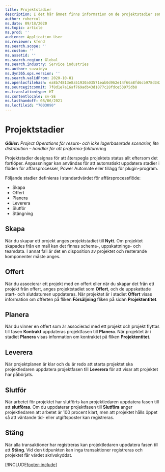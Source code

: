 ```yaml
---
title: Projektstadier
description: I det här ämnet finns information om de projektstadier som är tillgängliga i Microsoft Dynamics Project Operations.
author: ruhercul
ms.date: 09/18/2020
ms.topic: article
ms.prod: ''
audience: Application User
ms.reviewer: kfend
ms.search.scope: ''
ms.custom: ''
ms.assetid: ''
ms.search.region: Global
ms.search.industry: Service industries
ms.author: suvaidya
ms.dyn365.ops.version: ''
ms.search.validFrom: 2020-10-01
ms.openlocfilehash: ea8b74813e8a51930a03571eab0d962e14f66a8fd6cb978d3435570a01ce5c5d
ms.sourcegitcommit: 7f8d1e7a16af769adb43d1877c28fdce53975db8
ms.translationtype: HT
ms.contentlocale: sv-SE
ms.lasthandoff: 08/06/2021
ms.locfileid: "7003090"
---
```

# <a name="project-stages"></a>Projektstadier

_**Gäller:** Project Operations för resurs- och icke lagerbaserade scenarier, lite distribution – handlar för att proforma-fakturering_

Projektstadier designas för att återspegla projektets status allt eftersom det fortlöper. Anpassningar kan användas för att automatiskt uppdatera stadier i flöden för affärsprocesser, Power Automate eller tillägg för plugin-program.

Följande stadier definieras i standardvärdet för affärsprocessflöde:

- Skapa
- Offert
- Planera
- Leverera
- Slutför
- Stängning 

## <a name="new"></a>Skapa

När du skapar ett projekt anges projektstadiet till **Nytt**. Om projektet skapades från en mall kan det finnas schema-, uppskattnings- och teamdata. I annat fall är det en disposition av projektet och resterande komponenter måste anges.

## <a name="quote"></a>Offert

När du associerar ett projekt med en offert eller när du skapar det från ett projekt från offert, anges projektstadiet som **Offert**, och de uppskattade start- och slutdatumen uppdateras. När projektet är i stadiet **Offert** visas information om offerten på fliken **Försäljning** fliken på sidan **Projektentitet**.

## <a name="plan"></a>Planera

När du vinner en offert som är associerad med ett projekt och projekt flyttas till fasen **Kontrakt** uppdateras projektfasen till **Planera**. När projektet är i stadiet **Planera** visas information om kontraktet på fliken **Projektentitet**.

## <a name="deliver"></a>Leverera

När projektplanen är klar och du är redo att starta projektet ska projektledaren uppdatera projektfasen till **Leverera** för att visar att projektet har påbörjats.

## <a name="complete"></a>Slutför 

När arbetet för projektet har slutförts kan projektledaren uppdatera fasen till att **slutföras**. Om du uppdaterar projektfasen till **Slutföra** anger projektledaren att arbetet är 100 procent klart, men att projektet hålls öppet så att väntande tid- eller utgiftsposter kan registreras.

## <a name="close"></a>Stäng

När alla transaktioner har registreras kan projektledaren uppdatera fasen till att **Stäng**. Vid den tidpunkten kan inga transaktioner registreras och projektet får värdet skrivskyddat.



[!INCLUDE[footer-include](../includes/footer-banner.md)]